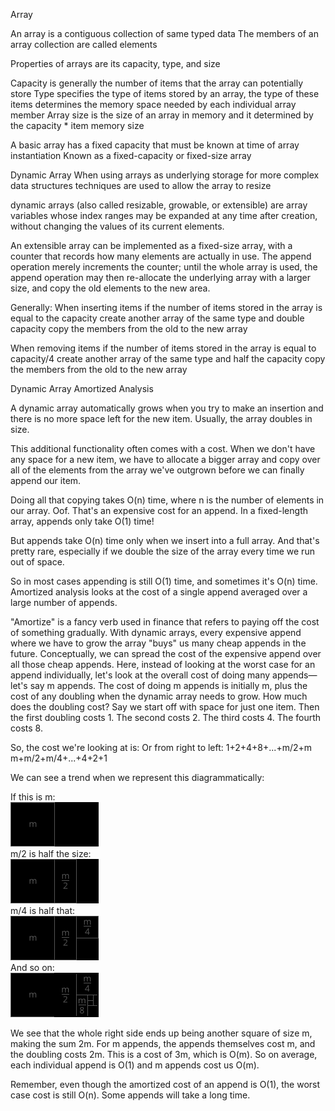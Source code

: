 Array

An array is a contiguous collection of same typed data
The members of an array collection are called elements

Properties of arrays are its capacity, type, and size

Capacity is generally the number of items that the array can potentially store
Type specifies the type of items stored by an array, the type of these items determines the memory space needed by each individual array member
Array size is the size of an array in memory and it determined by the capacity * item memory size

A basic array has a fixed capacity that must be known at time of array instantiation
Known as a fixed-capacity or fixed-size array



Dynamic Array
When using arrays as underlying storage for more complex data structures techniques are used to allow the array to resize

dynamic arrays (also called resizable, growable, or extensible) are array variables whose index ranges may be expanded at any time after creation, without changing the values of its current elements.

An extensible array can be implemented as a fixed-size array, with a counter that records how many elements are actually in use. The append operation merely increments the counter; until the whole array is used, the append operation may then re-allocate the underlying array with a larger size, and copy the old elements to the new area.


Generally:
When inserting items
if the number of items stored in the array is equal to the capacity
create another array of the same type and double capacity
copy the members from the old to the new array

When removing items
if the number of items stored in the array is equal to capacity/4
create another array of the same type and half the capacity
copy the members from the old to the new array




Dynamic Array Amortized Analysis

A dynamic array automatically grows when you try to make an insertion and there is no more space left for the new item. Usually, the array doubles in size.

This additional functionality often comes with a cost. When we don't have any space for a new item, we have to allocate a bigger array and copy over all of the elements from the array we've outgrown before we can finally append our item.

Doing all that copying takes O(n) time, where n is the number of elements in our array.
Oof. That's an expensive cost for an append. In a fixed-length array, appends only take O(1) time!

But appends take O(n) time only when we insert into a full array. And that's pretty rare, especially if we double the size of the array every time we run out of space.

So in most cases appending is still O(1) time, and sometimes it's O(n) time.
Amortized analysis looks at the cost of a single append averaged over a large number of appends.

"Amortize" is a fancy verb used in finance that refers to paying off the cost of something gradually. With dynamic arrays, every expensive append where we have to grow the array "buys" us many cheap appends in the future. Conceptually, we can spread the cost of the expensive append over all those cheap appends.
Here, instead of looking at the worst case for an append individually, let's look at the overall cost of doing many appends—let's say m appends.
The cost of doing m appends is initially m, plus the cost of any doubling when the dynamic array needs to grow. How much does the doubling cost?
Say we start off with space for just one item. Then the first doubling costs 1. The second costs 2. The third costs 4. The fourth costs 8.

So, the cost we're looking at is:        Or from right to left:
1+2+4+8+...+m/2+m             m+m/2+m/4+...+4+2+1

We can see a trend when we represent this diagrammatically:

If this is m:<br/>
![A](https://github.com/LiamJCates/Programming-Notes/blob/master/Data%20Structures/Array/images/Array_m.png)<br/>
m/2​ is half the size:<br/>
![A/2](https://github.com/LiamJCates/Programming-Notes/blob/master/Data%20Structures/Array/images/Array_m2.png)<br/>
m/4 is half that:<br/>
![A/4](https://github.com/LiamJCates/Programming-Notes/blob/master/Data%20Structures/Array/images/Array_m4.png)<br/>
And so on:<br/>
![A/8](https://github.com/LiamJCates/Programming-Notes/blob/master/Data%20Structures/Array/images/Array_m8.png)<br/>

We see that the whole right side ends up being another square of size m, making the sum 2m.
For m appends, the appends themselves cost m, and the doubling costs 2m. This is a cost of 3m, which is O(m).
So on average, each individual append is O(1) and m appends cost us O(m).

Remember, even though the amortized cost of an append is O(1), the worst case cost is still O(n). Some appends will take a long time.
